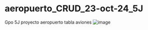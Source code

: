 # aeropuerto_CRUD_23-oct-24_5J
Gpo 5J proyecto aeropuerto tabla aviones 
![image](https://github.com/user-attachments/assets/e6b7367c-2133-4ab4-b61e-d79e8de4781b)

